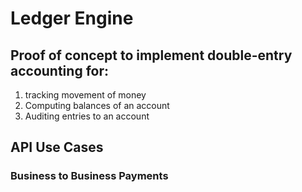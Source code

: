 # Ledger Engine

## Proof of concept to implement double-entry accounting for:
1. tracking movement of money
2. Computing balances of an account
3. Auditing entries to an account

## API Use Cases

### Business to Business Payments
